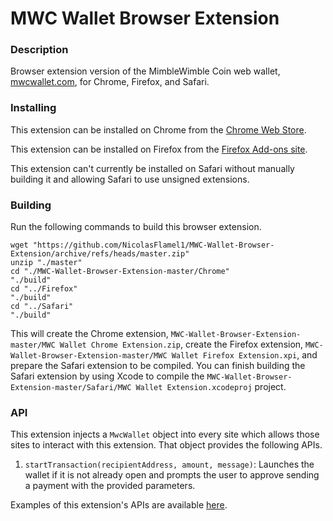 # MWC Wallet Browser Extension

### Description
Browser extension version of the MimbleWimble Coin web wallet, [mwcwallet.com](https://mwcwallet.com), for Chrome, Firefox, and Safari.

### Installing
This extension can be installed on Chrome from the [Chrome Web Store](https://chrome.google.com/webstore/detail/mwc-wallet/ahhdnimkkpkmclgcnbchlgijhmieongp).

This extension can be installed on Firefox from the [Firefox Add-ons site](https://addons.mozilla.org/en-US/firefox/addon/mwc-wallet/).

This extension can't currently be installed on Safari without manually building it and allowing Safari to use unsigned extensions.

### Building
Run the following commands to build this browser extension.
```
wget "https://github.com/NicolasFlamel1/MWC-Wallet-Browser-Extension/archive/refs/heads/master.zip"
unzip "./master"
cd "./MWC-Wallet-Browser-Extension-master/Chrome"
"./build"
cd "../Firefox"
"./build"
cd "../Safari"
"./build"
```
This will create the Chrome extension, `MWC-Wallet-Browser-Extension-master/MWC Wallet Chrome Extension.zip`, create the Firefox extension, `MWC-Wallet-Browser-Extension-master/MWC Wallet Firefox Extension.xpi`, and prepare the Safari extension to be compiled. You can finish building the Safari extension by using Xcode to compile the `MWC-Wallet-Browser-Extension-master/Safari/MWC Wallet Extension.xcodeproj` project.

### API
This extension injects a `MwcWallet` object into every site which allows those sites to interact with this extension. That object provides the following APIs.
1. `startTransaction(recipientAddress, amount, message)`: Launches the wallet if it is not already open and prompts the user to approve sending a payment with the provided parameters.

Examples of this extension's APIs are available [here](https://htmlpreview.github.io/?https://github.com/NicolasFlamel1/MWC-Wallet-Browser-Extension/blob/master/api_example.html).

